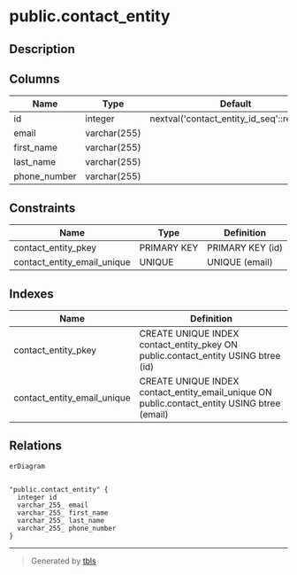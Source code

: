 # public.contact_entity

## Description

## Columns

| Name         | Type         | Default                                    | Nullable | Children | Parents | Comment |
| ------------ | ------------ | ------------------------------------------ | -------- | -------- | ------- | ------- |
| id           | integer      | nextval('contact_entity_id_seq'::regclass) | false    |          |         |         |
| email        | varchar(255) |                                            | false    |          |         |         |
| first_name   | varchar(255) |                                            | false    |          |         |         |
| last_name    | varchar(255) |                                            | false    |          |         |         |
| phone_number | varchar(255) |                                            | false    |          |         |         |

## Constraints

| Name                        | Type        | Definition       |
| --------------------------- | ----------- | ---------------- |
| contact_entity_pkey         | PRIMARY KEY | PRIMARY KEY (id) |
| contact_entity_email_unique | UNIQUE      | UNIQUE (email)   |

## Indexes

| Name                        | Definition                                                                                   |
| --------------------------- | -------------------------------------------------------------------------------------------- |
| contact_entity_pkey         | CREATE UNIQUE INDEX contact_entity_pkey ON public.contact_entity USING btree (id)            |
| contact_entity_email_unique | CREATE UNIQUE INDEX contact_entity_email_unique ON public.contact_entity USING btree (email) |

## Relations

```mermaid
erDiagram


"public.contact_entity" {
  integer id
  varchar_255_ email
  varchar_255_ first_name
  varchar_255_ last_name
  varchar_255_ phone_number
}
```

---

> Generated by [tbls](https://github.com/k1LoW/tbls)
